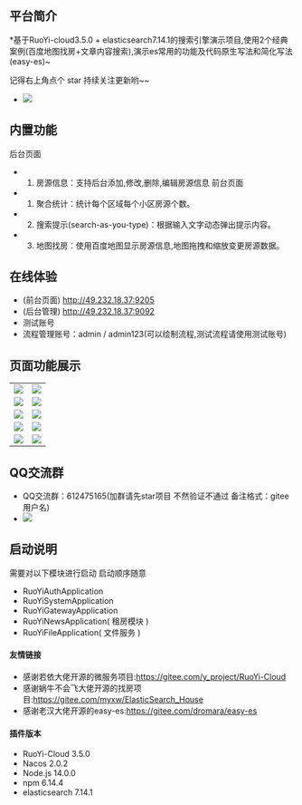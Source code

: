 
## 平台简介
*基于RuoYi-cloud3.5.0 + elasticsearch7.14.1的搜索引擎演示项目,使用2个经典案例(百度地图找房+文章内容搜索),演示es常用的功能及代码原生写法和简化写法(easy-es)~

记得右上角点个 star 持续关注更新哟~~
* <img src="https://image-1304556315.cos.ap-beijing.myqcloud.com/star.png"/>
## 内置功能
后台页面
* 1.  房源信息：支持后台添加,修改,删除,编辑房源信息
前台页面
* 1.  聚合统计：统计每个区域每个小区房源个数。
* 2.  搜索提示(search-as-you-type)：根据输入文字动态弹出提示内容。
* 3.  地图找房：使用百度地图显示房源信息,地图拖拽和缩放变更房源数据。

## 在线体验
* (前台页面) http://49.232.18.37:9205
* (后台管理) http://49.232.18.37:9092
* 测试账号
* 流程管理账号：admin / admin123(可以绘制流程,测试流程请使用测试账号)
## 页面功能展示
<table>
    <tr>
        <td><img src="https://es7-1304556315.cos.ap-nanjing.myqcloud.com/9205_map_01.png"/></td>
        <td><img src="https://es7-1304556315.cos.ap-nanjing.myqcloud.com/9205_map_02.png"/></td>
    </tr>
    <tr>
        <td><img src="https://es7-1304556315.cos.ap-nanjing.myqcloud.com/9205_map_03.png"/></td>
        <td><img src="https://es7-1304556315.cos.ap-nanjing.myqcloud.com/9205_map_04.png"/></td>
    </tr>
    <tr>
        <td><img src="https://es7-1304556315.cos.ap-nanjing.myqcloud.com/9205_shou_01.png"/></td>
        <td><img src="https://es7-1304556315.cos.ap-nanjing.myqcloud.com/9205_shou_02.png"/></td>
    </tr>
    <tr>
        <td><img src="https://es7-1304556315.cos.ap-nanjing.myqcloud.com/9205_shou_03.png"/></td>
        <td><img src="https://es7-1304556315.cos.ap-nanjing.myqcloud.com/9205_shou_04.png"/></td>
    </tr>
    <tr>
        <td><img src="https://es7-1304556315.cos.ap-nanjing.myqcloud.com/9092_house_01.png"/></td>
        <td><img src="https://es7-1304556315.cos.ap-nanjing.myqcloud.com/9092_house_02.png"/></td>
    </tr>
</table>

## QQ交流群
* QQ交流群：612475165(加群请先star项目 不然验证不通过 备注格式：gitee用户名)
* <img src="https://image-1304556315.cos.ap-beijing.myqcloud.com/star.png"/>
## 启动说明
需要对以下模块进行启动 启动顺序随意
* RuoYiAuthApplication
* RuoYiSystemApplication
* RuoYiGatewayApplication
* RuoYiNewsApplication( 租房模块 )
* RuoYiFileApplication( 文件服务 )
#### 友情链接
* 感谢若依大佬开源的微服务项目:https://gitee.com/y_project/RuoYi-Cloud
* 感谢蜗牛不会飞大佬开源的找房项目:https://gitee.com/myxw/ElasticSearch_House
* 感谢老汉大佬开源的easy-es:https://gitee.com/dromara/easy-es
#### 插件版本
* RuoYi-Cloud 3.5.0
* Nacos 2.0.2
* Node.js 14.0.0
* npm 6.14.4
* elasticsearch 7.14.1